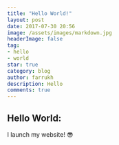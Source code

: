```yaml
---
title: "Hello World!"
layout: post
date: 2017-07-30 20:56
image: /assets/images/markdown.jpg
headerImage: false
tag:
- hello
- world
star: true
category: blog
author: farrukh
description: Hello
comments: true
---
```


## Hello World:

I launch my website! 😎